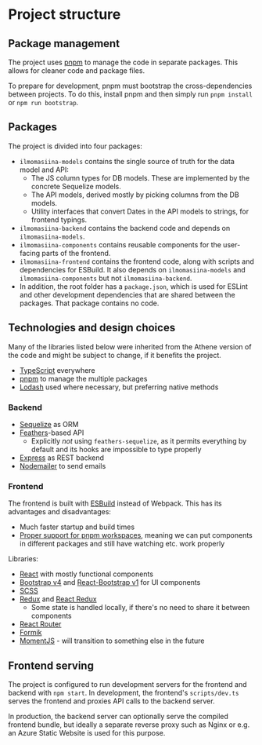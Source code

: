 # Project structure

## Package management

The project uses [pnpm](https://pnpm.io/) to manage the code in separate packages. This allows for cleaner code
and package files.

To prepare for development, pnpm must bootstrap the cross-dependencies between projects. To do this, install pnpm and
then simply run `pnpm install` or `npm run bootstrap`.

## Packages

The project is divided into four packages:

- `ilmomasiina-models` contains the single source of truth for the data model and API:
    - The JS column types for DB models. These are implemented by the concrete Sequelize models.
    - The API models, derived mostly by picking columns from the DB models.
    - Utility interfaces that convert Dates in the API models to strings, for frontend typings.
- `ilmomasiina-backend` contains the backend code and depends on `ilmomasiina-models`.
- `ilmomasiina-components` contains reusable components for the user-facing parts of the frontend.
- `ilmomasiina-frontend` contains the frontend code, along with scripts and dependencies for ESBuild.
  It also depends on `ilmomasiina-models` and `ilmomasiina-components` but not `ilmomasiina-backend`.
- In addition, the root folder has a `package.json`, which is used for ESLint and other development dependencies
  that are shared between the packages. That package contains no code.

## Technologies and design choices

Many of the libraries listed below were inherited from the Athene version of the code and might be subject to change,
if it benefits the project.

- [TypeScript](https://www.typescriptlang.org/) everywhere
- [pnpm](https://pnpm.io/) to manage the multiple packages
- [Lodash](https://lodash.com/) used where necessary, but preferring native methods

### Backend

- [Sequelize](https://sequelize.org/master/) as ORM
- [Feathers](https://docs.feathersjs.com/)-based API
    - Explicitly *not* using `feathers-sequelize`, as it permits everything by default and its hooks are impossible
      to type properly
- [Express](https://expressjs.com/) as REST backend
- [Nodemailer](https://nodemailer.com/about/) to send emails

### Frontend

The frontend is built with [ESBuild](https://esbuild.github.io/) instead of Webpack. This has its advantages and
disadvantages:

- Much faster startup and build times
- [Proper support for pnpm workspaces](https://github.com/facebook/create-react-app/issues/1333), meaning we can put
  components in different packages and still have watching etc. work properly

Libraries:

- [React](https://reactjs.org/) with mostly functional components
- [Bootstrap v4](https://getbootstrap.com/docs/4.6/getting-started/introduction/) and
  [React-Bootstrap v1](https://react-bootstrap-v4.netlify.app/) for UI components
- [SCSS](https://sass-lang.com/)
- [Redux](https://redux.js.org/) and [React Redux](https://react-redux.js.org/)
    - Some state is handled locally, if there's no need to share it between components
- [React Router](https://reactrouter.com/)
- [Formik](https://formik.org/)
- [MomentJS](https://momentjs.com/) - will transition to something else in the future

## Frontend serving

The project is configured to run development servers for the frontend and backend with `npm start`. In development,
the frontend's `scripts/dev.ts` serves the frontend and proxies API calls to the backend server.

In production, the backend server can optionally serve the compiled frontend bundle, but ideally a separate reverse
proxy such as Nginx or e.g. an Azure Static Website is used for this purpose.
